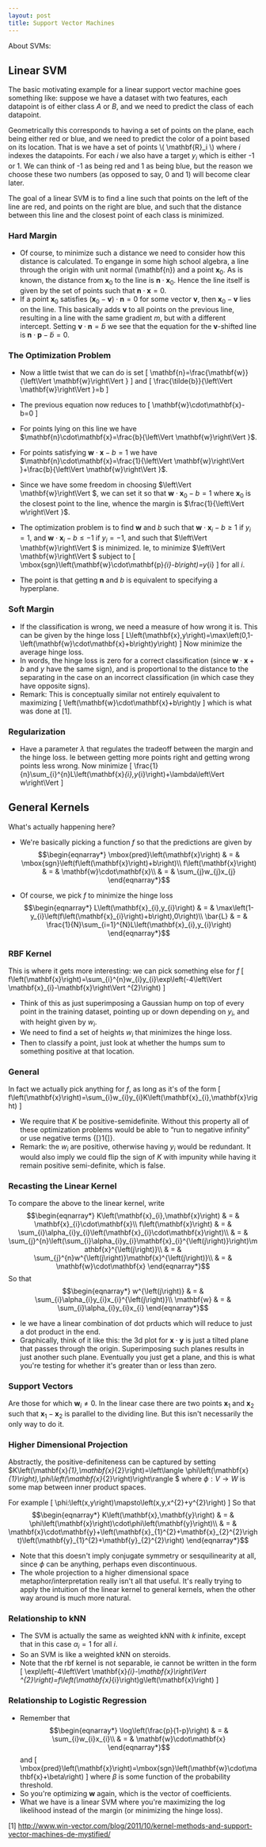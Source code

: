 ```yaml
---
layout: post
title: Support Vector Machines
---
```


About SVMs:

<script type="text/javascript"
    src="http://cdn.mathjax.org/mathjax/latest/MathJax.js?config=TeX-AMS-MML_HTMLorMML">
</script>


## Linear SVM

The basic motivating example for a linear support vector machine goes
something like: suppose we have a dataset with two features, each
datapoint is of either class $A$ or $B$, and we need to predict
the class of each datapoint. 

Geometrically this corresponds to having a set of points on the plane,
each being either red or blue, and we need to predict the color of
a point based on its location. That is we have a set of points \\( \mathbf{R}_i \\)
where $i$ indexes the datapoints. For each $i$ we also have a target
$y_{i}$ which is either -1 or 1. We can think of -1 as being red
and 1 as being blue, but the reason we choose these two numbers (as
opposed to say, 0 and 1) will become clear later. 

The goal of a linear SVM is to find a line such that points on the
left of the line are red, and points on the right are blue, and such
that the distance between this line and the closest point of each
class is minimized. 


### Hard Margin

* Of course, to minimize such a distance we need to consider how this
distance is calculated. To engange in some high school algebra, a
line through the origin with unit normal \(\mathbf{n}\) and a point
$\mathbf{x}_{0}$. As is known, the distance from $\mathbf{x}_{0}$
to the line is $\mathbf{n}\cdot\mathbf{x}_{0}$. Hence the line itself
is given by the set of points such that $\mathbf{n}\cdot\mathbf{x}=0$. 
* If a point $\mathbf{x}_{0}$ satisfies $\left(\mathbf{x}_{0}-\mathbf{v}\right)\cdot\mathbf{n}=0$
for some vector $\mathbf{v}$, then $\mathbf{x}_{0}-\mathbf{v}$ lies
on the line. This basically adds $\mathbf{v}$ to all points on the
previous line, resulting in a line with the same gradient $m$, but
with a different intercept. Setting $\mathbf{v}\cdot\mathbf{n}=\tilde{b}$
we see that the equation for the $\mathbf{v}$-shifted line is $\mathbf{n}\cdot\mathbf{p}-\tilde{b}=0$. 


### The Optimization Problem

* Now a little twist that we can do is set 
\[
\mathbf{n}=\frac{\mathbf{w}}{\left\Vert \mathbf{w}\right\Vert }
\]
and
\[
\frac{\tilde{b}}{\left\Vert \mathbf{w}\right\Vert }=b
\]

* The previous equation now reduces to 
\[
\mathbf{w}\cdot\mathbf{x}-b=0
\]

* For points lying on this line we have $\mathbf{n}\cdot\mathbf{x}=\frac{b}{\left\Vert \mathbf{w}\right\Vert }$. 
* For points satisfying $\mathbf{w}\cdot\mathbf{x}-b=1$ we have $\mathbf{n}\cdot\mathbf{x}=\frac{1}{\left\Vert \mathbf{w}\right\Vert }+\frac{b}{\left\Vert \mathbf{w}\right\Vert }$. 
* Since we have some freedom in choosing $\left\Vert \mathbf{w}\right\Vert $,
we can set it so that $\mathbf{w}\cdot\mathbf{x}_{0}-b=1$ where $\mathbf{x}_{0}$
is the closest point to the line, whence the margin is $\frac{1}{\left\Vert w\right\Vert }$. 
* The optimization problem is to find $\mathbf{w}$ and $b$ such that
$\mathbf{w}\cdot\mathbf{x}_{i}-b\geq1$ if $y_{i}=1$, and $\mathbf{w}\cdot\mathbf{x}_{i}-b\leq-1$
if $y_{i}=-1$, and such that $\left\Vert \mathbf{w}\right\Vert $
is minimized. Ie, to minimize $\left\Vert \mathbf{w}\right\Vert $
subject to 
\[
\mbox{sgn}\left(\mathbf{w}\cdot\mathbf{p}_{i}-b\right)=y_{i}
\]
for all $i$.
* The point is that getting $\mathbf{n}$ and $b$ is equivalent to
specifying a hyperplane. 


### Soft Margin

* If the classification is wrong, we need a measure of how wrong it
is. This can be given by the hinge loss
\[
L\left(\mathbf{x},y\right)=\max\left(0,1-\left(\mathbf{w}\cdot\mathbf{x}+b\right)y\right)
\]
Now minimize the average hinge loss.
* In words, the hinge loss is zero for a correct classification (since
$\mathbf{w}\cdot\mathbf{x}+b$ and $y$ have the same sign), and is
proportional to the distance to the separating in the case on an incorrect
classification (in which case they have opposite signs). 
* Remark: This is conceptually similar not entirely equivalent to maximizing
\[
\left(\mathbf{w}\cdot\mathbf{x}+b\right)y
\]
which is what was done at [1]. 


### Regularization

* Have a parameter $\lambda$ that regulates the tradeoff between the
margin and the hinge loss. Ie between getting more points right and
getting wrong points less wrong. Now minimize
\[
\frac{1}{n}\sum_{i}^{n}L\left(\mathbf{x}_{i},y_{i}\right)+\lambda\left\Vert w\right\Vert 
\]



## General Kernels

What's actually happening here?

* We're basically picking a function $f$ so that the predictions are
given by 
$$\begin{eqnarray*}
\mbox{pred}\left(\mathbf{x}\right) & = & \mbox{sgn}\left(f\left(\mathbf{x}\right)+b\right)\\
f\left(\mathbf{x}\right) & = & \mathbf{w}\cdot\mathbf{x}\\
 & = & \sum_{j}w_{j}x_{j}
\end{eqnarray*}$$

* Of course, we pick $f$ to minimize the hinge loss
$$\begin{eqnarray*}
L\left(\mathbf{x}_{i},y_{i}\right) & = & \max\left(1-y_{i}\left(f\left(\mathbf{x}_{i}\right)+b\right),0\right)\\
\bar{L} & = & \frac{1}{N}\sum_{i=1}^{N}L\left(\mathbf{x}_{i},y_{i}\right)
\end{eqnarray*}$$



### RBF Kernel

This is where it gets more interesting: we can pick something else
for $f$
\[
f\left(\mathbf{x}\right)=\sum_{i}^{n}w_{i}y_{i}\exp\left(-4\left\Vert \mathbf{x}_{i}-\mathbf{x}\right\Vert ^{2}\right)
\]


* Think of this as just superimposing a Gaussian hump on top of every
point in the training dataset, pointing up or down depending on $y_{i}$,
and with height given by $w_{i}$.
* We need to find a set of heights $w_{i}$ that minimizes the hinge
loss. 
* Then to classify a point, just look at whether the humps sum to something
positive at that location. 


### General

In fact we actually pick anything for $f$, as long as it's of the
form 
\[
f\left(\mathbf{x}\right)=\sum_{i}w_{i}y_{i}K\left(\mathbf{x}_{i},\mathbf{x}\right)
\]


* We require that $K$ be positive-semidefinite. Without this property
all of these optimization problems would be able to “run to negative
infinity” or use negative terms {[}1{]}.
* Remark: the $w_{i}$ are positive, otherwise having $y_{i}$ would
be redundant. It would also imply we could flip the sign of $K$ with
impunity while having it remain positive semi-definite, which is false. 


### Recasting the Linear Kernel

To compare the above to the linear kernel, write 
$$\begin{eqnarray*}
K\left(\mathbf{x}_{i},\mathbf{x}\right) & = & \mathbf{x}_{i}\cdot\mathbf{x}\\
f\left(\mathbf{x}\right) & = & \sum_{i}\alpha_{i}y_{i}\left(\mathbf{x}_{i}\cdot\mathbf{x}\right)\\
 & = & \sum_{j}^{n}\left(\sum_{i}\alpha_{i}y_{i}\mathbf{x}_{i}^{\left(j\right)}\right)\mathbf{x}^{\left(j\right)}\\
 & = & \sum_{j}^{n}w^{\left(j\right)}\mathbf{x}^{\left(j\right)}\\
 & = & \mathbf{w}\cdot\mathbf{x}
\end{eqnarray*}$$
So that 
$$\begin{eqnarray*}
w^{\left(j\right)} & = & \sum_{i}\alpha_{i}y_{i}x_{i}^{\left(j\right)}\\
\mathbf{w} & = & \sum_{i}\alpha_{i}y_{i}x_{i}
\end{eqnarray*}$$


* Ie we have a linear combination of dot prducts which will reduce to
just a dot product in the end.
* Graphically, think of it like this: the 3d plot for $\mathbf{x}\cdot\mathbf{y}$
is just a tilted plane that passes through the origin. Superimposing
such planes results in just another such plane. Eventually you just
get a plane, and this is what you're testing for whether it's greater
than or less than zero. 


### Support Vectors

Are those for which $\mathbf{w}_{i}\neq0$. In the linear case there
are two points $\mathbf{x}_{1}$ and $\mathbf{x}_{2}$ such that $\mathbf{x}_{1}-\mathbf{x}_{2}$
is parallel to the dividing line. But this isn't necessarily the only
way to do it. 


### Higher Dimensional Projection

Abstractly, the positive-definiteness can be captured by setting $K\left(\mathbf{x}_{1},\mathbf{x}_{2}\right)=\left\langle \phi\left(\mathbf{x}_{1}\right),\phi\left(\mathbf{x}_{2}\right)\right\rangle $
where $\phi:V\to W$ is some map between inner product spaces. 

For example
\[
\phi:\left(x,y\right)\mapsto\left(x,y,x^{2}+y^{2}\right)
\]
So that 
$$\begin{eqnarray*}
K\left(\mathbf{x},\mathbf{y}\right) & = & \phi\left(\mathbf{x}\right)\cdot\phi\left(\mathbf{y}\right)\\
 & = & \mathbf{x}\cdot\mathbf{y}+\left(\mathbf{x}_{1}^{2}+\mathbf{x}_{2}^{2}\right)\left(\mathbf{y}_{1}^{2}+\mathbf{y}_{2}^{2}\right)
\end{eqnarray*}$$


* Note that this doesn't imply conjugate symmetry or sesquilinearity
at all, since $\phi$ can be anything, perhaps even discontinuous. 
* The whole projection to a higher dimensional space metaphor/interpretation
really isn't all that useful. It's really trying to apply the intuition
of the linear kernel to general kernels, when the other way around
is much more natural. 


### Relationship to kNN

* The SVM is actually the same as weighted kNN with $k$ infinite, except
that in this case $\alpha_{i}=1$ for all $i$. 
* So an SVM is like a weighted kNN on steroids. 
* Note that the rbf kernel is not separable, ie cannot be written in
the form 
\[
\exp\left(-4\left\Vert \mathbf{x}_{i}-\mathbf{x}\right\Vert ^{2}\right)=f\left(\mathbf{x}_{i}\right)g\left(\mathbf{x}\right)
\]



### Relationship to Logistic Regression

* Remember that
$$\begin{eqnarray*}
\log\left(\frac{p}{1-p}\right) & = & \sum_{i}w_{i}x_{i}\\
 & = & \mathbf{w}\cdot\mathbf{x}
\end{eqnarray*}$$
and
\[
\mbox{pred}\left(\mathbf{x}\right)=\mbox{sgn}\left(\mathbf{w}\cdot\mathbf{x}+\beta\right)
\]
where $\beta$ is some function of the probability threshold. 
* So you're optimizing $\mathbf{w}$ again, which is the vector of coefficients. 
* What we have is a linear SVM where you're maximizing the log likelihood
instead of the margin (or minimizing the hinge loss). 

[1] http://www.win-vector.com/blog/2011/10/kernel-methods-and-support-vector-machines-de-mystified/
